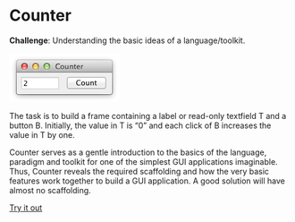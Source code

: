 # Counter

**Challenge**: Understanding the basic ideas of a language/toolkit.

![Image of counter](counter.png)

The task is to build a frame containing a label or read-only textfield T 
and a button B. Initially, the value in T is “0” and each click of B 
increases the value in T by one.

Counter serves as a gentle introduction to the basics of the language, 
paradigm and toolkit for one of the simplest GUI 
applications imaginable. Thus, Counter reveals the required
scaffolding and how the very basic features work together 
to build a GUI application. A good solution will have almost 
no scaffolding.

[Try it out](src/Counter.elm)
